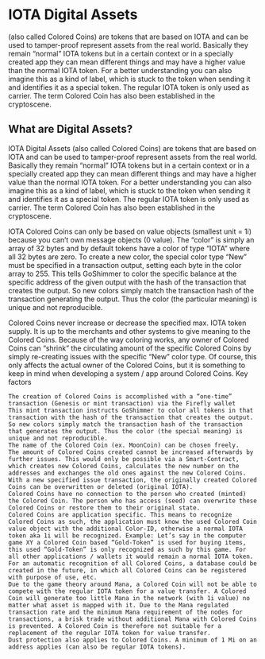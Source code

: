 # IOTA Digital Assets 

(also called Colored Coins) are tokens that are based on IOTA and can be used to tamper-proof represent assets from the real world. 
Basically they remain “normal” IOTA tokens but in a certain context or in a specially created app they can mean different things and may have a higher 
value than the normal IOTA token. For a better understanding you can also imagine this as a kind of label, which is stuck to the token 
when sending it and identifies it as a special token. The regular IOTA token is only used as carrier. 
The term Colored Coin has also been established in the cryptoscene.


## What are Digital Assets?

IOTA Digital Assets (also called Colored Coins) are tokens that are based on IOTA and can be used to tamper-proof represent assets from the real world. Basically they remain “normal” IOTA tokens but in a certain context or in a specially created app they can mean different things and may have a higher value than the normal IOTA token. For a better understanding you can also imagine this as a kind of label, which is stuck to the token when sending it and identifies it as a special token. The regular IOTA token is only used as carrier. The term Colored Coin has also been established in the cryptoscene.

IOTA Colored Coins can only be based on value objects (smallest unit = 1i) because you can’t own message objects (0 value). The “color” is simply an array of 32 bytes and by default tokens have a color of type “IOTA” where all 32 bytes are zero. To create a new color, the special color type “New” must be specified in a transaction output, setting each byte in the color array to 255. This tells GoShimmer to color the specific balance at the specific address of the given output with the hash of the transaction that creates the output. So new colors simply match the transaction hash of the transaction generating the output. Thus the color (the particular meaning) is unique and not reproducible.

Colored Coins never increase or decrease the specified max. IOTA token supply. It is up to the merchants and other systems to give meaning to the Colored Coins. Because of the way coloring works, any owner of Colored Coins can “shrink” the circulating amount of the specific Colored Coins by simply re-creating issues with the specific “New” color type. Of course, this only affects the actual owner of the Colored Coins, but it is something to keep in mind when developing a system / app around Colored Coins.
Key factors

    The creation of Colored Coins is accomplished with a “one-time” transaction (Genesis or mint transaction) via the Firefly wallet
    This mint transaction instructs GoShimmer to color all tokens in that transaction with the hash of the transaction that creates the output. So new colors simply match the transaction hash of the transaction that generates the output. Thus the color (the special meaning) is unique and not reproducible.
    The name of the Colored Coin (ex. MoonCoin) can be chosen freely.
    The amount of Colored Coins created cannot be increased afterwards by further issues. This would only be possible via a Smart-Contract, which creates new Colored Coins, calculates the new number on the addresses and exchanges the old ones against the new Colored Coins.
    With a new specified issue transaction, the originally created Colored Coins can be overwritten or deleted (original IOTA).
    Colored Coins have no connection to the person who created (minted) the Colored Coin. The person who has access (seed) can overwrite these Colored Coins or restore them to their original state.
    Colored Coins are application specific. This means to recognize Colored Coins as such, the application must know the used Colored Coin value object with the additional Color-ID, otherwise a normal IOTA token aka 1i will be recognized. Example: Let’s say in the computer game XY a Colored Coin based “Gold-Token” is used for buying items, this used “Gold-Token” is only recognized as such by this game. For all other applications / wallets it would remain a normal IOTA token.
    For an automatic recognition of all Colored Coins, a database could be created in the future, in which all Colored Coins can be registered with purpose of use, etc.
    Due to the game theory around Mana, a Colored Coin will not be able to compete with the regular IOTA token for a value transfer. A Colored Coin will generate too little Mana in the network (with 1i value) no matter what asset is mapped with it. Due to the Mana regulated transaction rate and the minimum Mana requirement of the nodes for transactions, a brisk trade without additional Mana with Colored Coins is prevented. A Colored Coin is therefore not suitable for a replacement of the regular IOTA token for value transfer.
    Dust protection also applies to Colored Coins. A minimum of 1 Mi on an address applies (can also be regular IOTA tokens).
